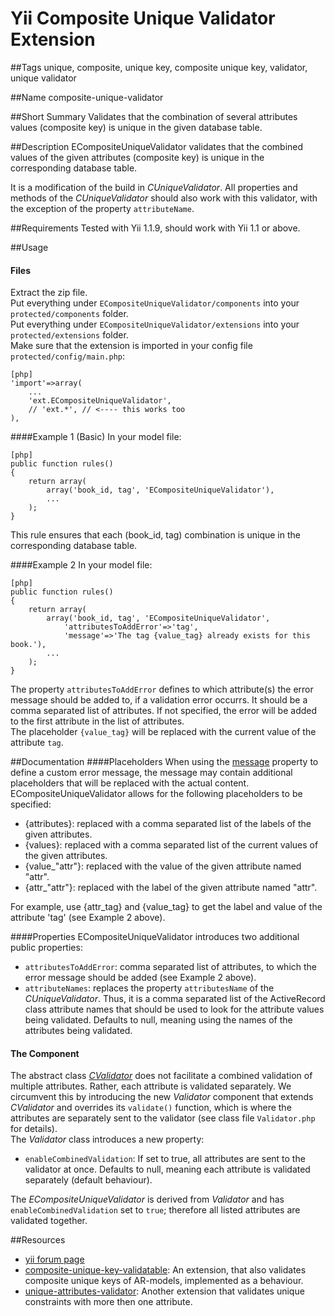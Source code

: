 Yii Composite Unique Validator Extension
==============================

##Tags
unique, composite, unique key, composite unique key, validator, unique validator

##Name
composite-unique-validator

##Short Summary
Validates that the combination of several attributes values (composite key) is unique in the given database table.

##Description
ECompositeUniqueValidator validates that the combined values of the given attributes (composite key) is unique in the corresponding database table. 

It is a modification of the build in _CUniqueValidator_. All properties and methods of the _CUniqueValidator_ 
should also work with this validator, with the exception of the property `attributeName`.

##Requirements
Tested with Yii 1.1.9, should work with Yii 1.1 or above.

##Usage

#### Files
Extract the zip file.<br>
Put everything under `ECompositeUniqueValidator/components` into your `protected/components` folder.<br>
Put everything under `ECompositeUniqueValidator/extensions` into your `protected/extensions` folder.<br>
Make sure that the extension is imported in your config file `protected/config/main.php`:
~~~
[php]
'import'=>array(
	...
	'ext.ECompositeUniqueValidator',
	// 'ext.*', // <---- this works too
),
~~~



####Example 1 (Basic)
In your model file:
~~~
[php]
public function rules()
{
	return array(
		array('book_id, tag', 'ECompositeUniqueValidator'),
		...
	);
}
~~~
This rule ensures that each (book_id, tag) combination is unique in the corresponding database table. 

####Example 2
In your model file:
~~~
[php]
public function rules()
{
	return array(
		array('book_id, tag', 'ECompositeUniqueValidator', 
			'attributesToAddError'=>'tag',
			'message'=>'The tag {value_tag} already exists for this book.'),
		...
	);
}
~~~
The property `attributesToAddError` defines to which attribute(s) the error message should be added to, if a validation error occurrs. It should be a comma separated list of attributes. If not specified, the error will be added to the first attribute in the list of attributes.<br>
The placeholder `{value_tag}` will be replaced with the current value of the attribute `tag`.

##Documentation
####Placeholders
When using the [message](http://www.yiiframework.com/doc/api/1.1/CUniqueValidator#message-detail "message property") property 
to define a custom error message, the message
may contain additional placeholders that will be replaced with the actual content.
ECompositeUniqueValidator allows for the following placeholders to be specified:

- {attributes}: replaced with a comma separated list of the labels of the given attributes.
- {values}: replaced with a comma separated list of the current values of the given attributes.
- {value_"attr"}: replaced with the value of the given attribute named "attr".
- {attr_"attr"}: replaced with the label of the given attribute named "attr".

For example, use {attr_tag} and {value_tag} to get the label and value of the attribute 'tag' (see Example 2 above).

####Properties
ECompositeUniqueValidator introduces two additional public properties:

- `attributesToAddError`: comma separated list of attributes, to which the error message should be added (see Example 2 above).
- `attributeNames`: replaces the property `attributesName` of the _CUniqueValidator_. Thus, it is a comma separated list of 
the ActiveRecord class attribute names that should be used to look for the attribute values being validated. 
Defaults to null, meaning using the names of the attributes being validated.

#### The Component
The abstract class [_CValidator_](http://www.yiiframework.com/doc/api/1.1/CValidator "abstract validator class") 
does not facilitate a combined validation of multiple attributes. Rather, each attribute is validated separately.
We circumvent this by introducing the new _Validator_ component that extends _CValidator_ and overrides its `validate()` function, 
which is where the attributes are separately sent to the validator (see class file `Validator.php` for details). <br>
The _Validator_ class introduces a new property: 

- `enableCombinedValidation`: If set to true, all attributes are sent to the validator at once. 
Defaults to null, meaning each attribute is validated separately (default behaviour).

The _ECompositeUniqueValidator_ is derived from _Validator_ and has `enableCombinedValidation` set to `true`; 
therefore all listed attributes are validated together.


##Resources
* [yii forum page](http://www.yiiframework.com/forum/index.php/topic/50223-composite-unique-key-validator/ "composite unique validator - forum page")
* [composite-unique-key-validatable](http://www.yiiframework.com/extension/composite-unique-key-validatable "composite-unique-key-validatable"): An extension, that also validates composite unique keys of AR-models, implemented as a behaviour. 
* [unique-attributes-validator](http://www.yiiframework.com/extension/unique-attributes-validator "unique-attributes-validator"): Another extension that validates unique constraints with more then one attribute.